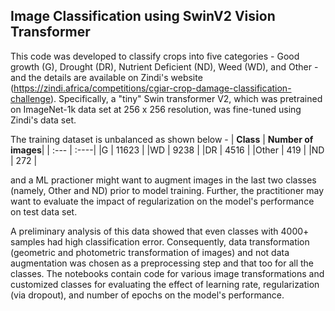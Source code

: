<h2> Image Classification using SwinV2 Vision Transformer </h2>

This code was developed to classify crops into five categories - Good growth (G), Drought (DR), Nutrient Deficient (ND), Weed (WD), and Other - and the details are available on Zindi's website (https://zindi.africa/competitions/cgiar-crop-damage-classification-challenge). Specifically, a "tiny" Swin transformer V2, which was pretrained on ImageNet-1k data set at 256 x 256 resolution, was fine-tuned using Zindi's data set.
<br>

The training dataset is unbalanced as shown below - 
| **Class**      | **Number of images**|
| :---       |    :----|
|G        | 11623 |
|WD       | 9238  |
|DR       | 4516  |
|Other    | 419   |
|ND       | 272   |

and a ML practioner might want to augment images in the last two classes (namely, Other and ND) prior to model training. Further, the practitioner may want to evaluate the impact of regularization on the model's performance on test data set. 

A preliminary analysis of this data showed that even classes with 4000+ samples had high classification error. Consequently, data transformation (geometric and photometric transformation of images) and not data augmentation was chosen as a preprocessing step and that too for all the classes. The notebooks contain code for various image transformations and customized classes for evaluating the effect of learning rate, regularization (via dropout), and number of epochs on the model's performance.

